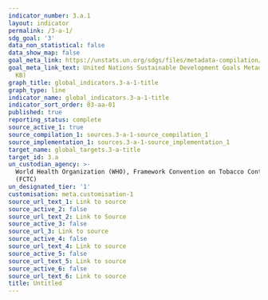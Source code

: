 ```yaml
---
indicator_number: 3.a.1
layout: indicator
permalink: /3-a-1/
sdg_goal: '3'
data_non_statistical: false
data_show_map: false
goal_meta_link: https://unstats.un.org/sdgs/files/metadata-compilation/Metadata-Goal-3.pdf
goal_meta_link_text: United Nations Sustainable Development Goals Metadata (PDF 866
  KB)
graph_title: global_indicators.3-a-1-title
graph_type: line
indicator_name: global_indicators.3-a-1-title
indicator_sort_order: 03-aa-01
published: true
reporting_status: complete
source_active_1: true
source_compilation_1: sources.3-a-1-source_compilation_1
source_implementation_1: sources.3-a-1-source_implementation_1
target_name: global_targets.3-a-title
target_id: 3.a
un_custodian_agency: >-
  World Health Organization (WHO), Framework Convention on Tobacco Control
  (FCTC)
un_designated_tier: '1'
customisation: meta.customisation-1
source_url_text_1: Link to source
source_active_2: false
source_url_text_2: Link to Source
source_active_3: false
source_url_3: Link to source
source_active_4: false
source_url_text_4: Link to source
source_active_5: false
source_url_text_5: Link to source
source_active_6: false
source_url_text_6: Link to source
title: Untitled
---
```

